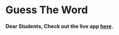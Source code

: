 # Guess The Word

#### Dear Students, Check out the live app [here](https://kdeepika-brs.github.io/Guess-The-Word---DSA/).
